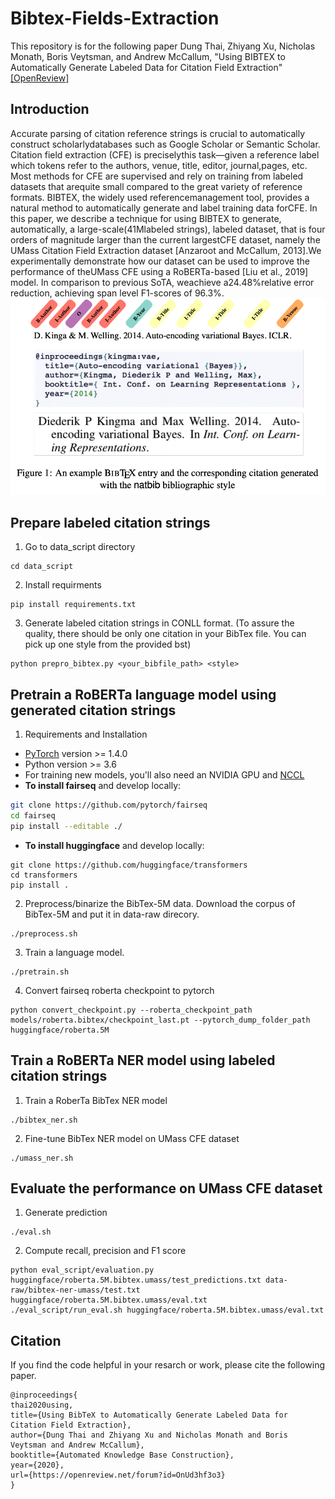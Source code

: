# Bibtex-Fields-Extraction
This repository is for the following paper
Dung Thai, Zhiyang Xu, Nicholas Monath, Boris Veytsman, and Andrew McCallum, "Using BIBTEX to Automatically Generate Labeled Data for Citation Field Extraction" [[OpenReview]](https://openreview.net/pdf?id=OnUd3hf3o3)

## Introduction
Accurate parsing of citation reference strings is crucial to automatically construct scholarlydatabases such as Google Scholar or Semantic Scholar. Citation field extraction (CFE) is preciselythis task—given a reference label which tokens refer to the authors, venue, title, editor, journal,pages, etc. Most methods for CFE are supervised and rely on training from labeled datasets that arequite small compared to the great variety of reference formats. BIBTEX, the widely used referencemanagement tool, provides a natural method to automatically generate and label training data forCFE. In this paper, we describe a technique for using BIBTEX to generate, automatically, a large-scale(41Mlabeled strings), labeled dataset, that is four orders of magnitude larger than the current largestCFE dataset, namely the UMass Citation Field Extraction dataset  [Anzaroot and McCallum, 2013].We experimentally demonstrate how our dataset can be used to improve the performance of theUMass CFE using a RoBERTa-based [Liu et al., 2019] model. In comparison to previous SoTA, weachieve a24.48%relative error reduction, achieving span level F1-scores of 96.3%.
![sample](/figure/sample.png)
## Prepare labeled citation strings 
1. Go to data_script directory
```
cd data_script
```
2. Install requirments
```
pip install requirements.txt
```
3. Generate labeled citation strings in CONLL format. (To assure the quality, there should be only one citation in your BibTex file. You can pick up one style from the provided bst)
```
python prepro_bibtex.py <your_bibfile_path> <style>
```
## Pretrain a RoBERTa language model using generated citation strings
1. Requirements and Installation
* [PyTorch](http://pytorch.org/) version >= 1.4.0
* Python version >= 3.6
* For training new models, you'll also need an NVIDIA GPU and [NCCL](https://github.com/NVIDIA/nccl)
* **To install fairseq** and develop locally:
```bash
git clone https://github.com/pytorch/fairseq
cd fairseq
pip install --editable ./
```
* **To install huggingface** and develop locally:
```
git clone https://github.com/huggingface/transformers
cd transformers
pip install .
```
2. Preprocess/binarize the BibTex-5M data. Download the corpus of BibTex-5M and put it in data-raw direcory.
```
./preprocess.sh
```
3. Train a language model. 
```
./pretrain.sh
```
4. Convert fairseq roberta checkpoint to pytorch
```
python convert_checkpoint.py --roberta_checkpoint_path models/roberta.bibtex/checkpoint_last.pt --pytorch_dump_folder_path huggingface/roberta.5M
```
## Train a RoBERTa NER model using labeled citation strings
1. Train a RoberTa BibTex NER model
```
./bibtex_ner.sh
```
2. Fine-tune BibTex NER model on UMass CFE dataset
```
./umass_ner.sh
```
## Evaluate the performance on UMass CFE dataset
1. Generate prediction
```
./eval.sh
```
2. Compute recall, precision and F1 score 
```
python eval_script/evaluation.py huggingface/roberta.5M.bibtex.umass/test_predictions.txt data-raw/bibtex-ner-umass/test.txt huggingface/roberta.5M.bibtex.umass/eval.txt
./eval_script/run_eval.sh huggingface/roberta.5M.bibtex.umass/eval.txt
```
## Citation
If you find the code helpful in your resarch or work, please cite the following paper.
```
@inproceedings{
thai2020using,
title={Using BibTeX to Automatically Generate Labeled Data for Citation Field Extraction},
author={Dung Thai and Zhiyang Xu and Nicholas Monath and Boris Veytsman and Andrew McCallum},
booktitle={Automated Knowledge Base Construction},
year={2020},
url={https://openreview.net/forum?id=OnUd3hf3o3}
}
```
